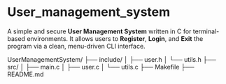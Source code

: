 # User_management_system

A simple and secure **User Management System** written in C for terminal-based environments. It allows users to **Register**, **Login**, and **Exit** the program via a clean, menu-driven CLI interface.

UserManagementSystem/
├── include/
│ ├── user.h
│ └── utils.h
├── src/
│ ├── main.c
│ ├── user.c
│ └── utils.c
├── Makefile
├── README.md
